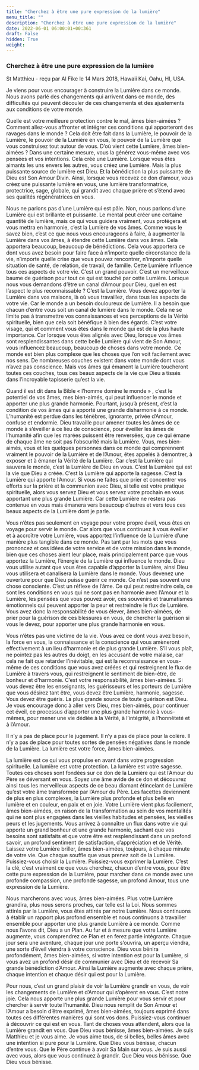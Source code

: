 ```yaml
---
title: "Cherchez à être une pure expression de la lumière"
menu_title: ""
description: "Cherchez à être une pure expression de la lumière"
date: 2022-06-01 06:00:01+00:361
draft: False
hidden: True
weight:
---
```

### Cherchez à être une pure expression de la lumière

St Matthieu - reçu par Al Fike le 14 Mars 2018, Hawaii Kai, Oahu, HI, USA.

Je viens pour vous encourager à construire la Lumière dans ce monde. Nous avons parlé des changements qui arrivent dans ce monde, des difficultés qui peuvent découler de ces changements et des ajustements aux conditions de votre monde.

Quelle est votre meilleure protection contre le mal, âmes bien-aimées ? Comment allez-vous affronter et intégrer ces conditions qui apporteront des ravages dans le monde ? Cela doit être fait dans la Lumière, le pouvoir de la Lumière, le pouvoir de la Lumière en vous, le pouvoir de la Lumière que vous construisez tout autour de vous. D’où vient cette Lumière, âmes bien-aimées ? Dans une certaine mesure, vous la générez vous-même avec vos pensées et vos intentions. Cela crée une Lumière. Lorsque vous êtes aimants les uns envers les autres, vous créez une Lumière. Mais la plus puissante source de lumière est Dieu. Et la bénédiction la plus puissante de Dieu est Son Amour Divin. Ainsi, lorsque vous recevez ce don d’amour, vous créez une puissante lumière en vous, une lumière transformatrice, protectrice, sage, globale, qui grandit avec chaque prière et s’étend avec ses qualités régénératrices en vous.

Nous ne parlons pas d’une Lumière qui est pâle. Non, nous parlons d’une Lumière qui est brillante et puissante. Le mental peut créer une certaine quantité de lumière, mais ce qui vous guidera vraiment, vous protégera et vous mettra en harmonie, c’est la Lumière de vos âmes. Comme vous le savez bien, c’est ce que nous vous encourageons à faire, à augmenter la Lumière dans vos âmes, à étendre cette Lumière dans vos âmes. Cela apportera beaucoup, beaucoup de bénédictions. Cela vous apportera ce dont vous avez besoin pour faire face à n’importe quelle circonstance de la vie, n’importe quelle crise que vous pouvez rencontrer, n’importe quelle situation de santé, de relation, de travail, de famille. Cette Lumière influence tous ces aspects de votre vie. C’est un grand pouvoir. C’est un merveilleux baume de guérison pour tout ce qui est touché par cette Lumière. Lorsque nous vous demandons d’être un canal d’Amour pour Dieu, quel en est l’aspect le plus reconnaissable ? C’est la Lumière. Vous devez apporter la Lumière dans vos maisons, là où vous travaillez, dans tous les aspects de votre vie. Car le monde a un besoin douloureux de Lumière. Il a besoin que chacun d’entre vous soit un canal de lumière dans le monde. Cela ne se limite pas à transmettre vos connaissances et vos perceptions de la Vérité spirituelle, bien que cela soit bénéfique à bien des égards. C’est votre visage, qui et comment vous êtes dans le monde qui est de la plus haute importance. Car lorsque vous êtes alignés avec Dieu, lorsque vos âmes sont resplendissantes dans cette belle Lumière qui vient de Son Amour, vous influencez beaucoup, beaucoup de choses dans votre monde. Ce monde est bien plus complexe que les choses que l’on voit facilement avec nos sens. De nombreuses couches existent dans votre monde dont vous n’avez pas conscience. Mais vos âmes qui émanent la Lumière toucheront toutes ces couches, tous ces beaux aspects de la vie que Dieu a tissés dans l’incroyable tapisserie qu’est la vie.

Quand il est dit dans la Bible « l’homme domine le monde » , c’est le potentiel de vos âmes, mes bien-aimés, qui peut influencer le monde et apporter une plus grande harmonie. Pourtant, jusqu’à présent, c’est la condition de vos âmes qui a apporté une grande disharmonie à ce monde. L’humanité est perdue dans les ténèbres, ignorante, privée d’Amour, confuse et endormie. Dieu travaille pour amener toutes les âmes de ce monde à s’éveiller à ce lieu de conscience, pour éveiller les âmes de l’humanité afin que les marées puissent être renversées, que ce qui émane de chaque âme ne soit pas l’obscurité mais la Lumière. Vous, mes bien-aimés, vous et les quelques personnes dans ce monde qui comprennent vraiment le pouvoir de la Lumière et de l’Amour, êtes appelés à démontrer, à exposer et à émaner la Vérité de la Lumière. Car c’est la Lumière qui sauvera le monde, c’est la Lumière de Dieu en vous. C’est la Lumière qui est la vie que Dieu a créée. C’est la Lumière qui apporte la sagesse. C’est la Lumière qui apporte l’Amour. Si vous ne faites que prier et concentrer vos efforts sur la prière et la communion avec Dieu, si telle est votre pratique spirituelle, alors vous servez Dieu et vous servez votre prochain en vous apportant une plus grande Lumière. Car cette Lumière ne restera pas contenue en vous mais émanera vers beaucoup d’autres et vers tous ces beaux aspects de la Lumière dont je parle.

Vous n’êtes pas seulement en voyage pour votre propre éveil, vous êtes en voyage pour servir le monde. Car alors que vous continuez à vous éveiller et à accroître votre Lumière, vous apportez l’influence de la Lumière d’une manière plus tangible dans ce monde. Pas tant par les mots que vous prononcez et ces idées de votre service et de votre mission dans le monde, bien que ces choses aient leur place, mais principalement parce que vous apportez la Lumière, l’énergie de la Lumière qui influence le monde. Dieu vous utilise autant que vous êtes capable d’apporter la Lumière, ainsi Dieu vous utilisera et canalisera la Lumière dans le monde. Vous devenez une ouverture pour que Dieu puisse guérir ce monde. Ce n’est pas souvent une chose consciente. C’est un réflexe de l’âme. Ce qui peut restreindre cela, ce sont les conditions en vous qui ne sont pas en harmonie avec l’Amour et la Lumière, les pensées que vous pouvez avoir, ces souvenirs et traumatismes émotionnels qui peuvent apporter la peur et restreindre le flux de Lumière. Vous avez donc la responsabilité de vous élever, âmes bien-aimées, de prier pour la guérison de ces blessures en vous, de chercher la guérison si vous le devez, pour apporter une plus grande harmonie en vous.

Vous n’êtes pas une victime de la vie. Vous avez ce dont vous avez besoin, la force en vous, la connaissance et la conscience qui vous amèneront effectivement à un lieu d’harmonie et de plus grande Lumière. S’il vous plaît, ne pointez pas les autres du doigt, en les accusant de votre malaise, car cela ne fait que retarder l’inévitable, qui est la reconnaissance en vous-même de ces conditions que vous avez créées et qui restreignent le flux de Lumière à travers vous, qui restreignent le sentiment de bien-être, de bonheur et d’harmonie. C’est votre responsabilité, âmes bien-aimées. Si vous devez être les enseignants, les guérisseurs et les porteurs de Lumière que vous désirez tant être, vous devez être Lumière, harmonie, sagesse. Vous devez être guéris. La plus grande source de toute guérison est Dieu. Je vous encourage donc à aller vers Dieu, mes bien-aimés, pour continuer cet éveil, ce processus d’apporter une plus grande harmonie à vous-mêmes, pour mener une vie dédiée à la Vérité, à l’intégrité, à l’honnêteté et à l’Amour.

Il n’y a pas de place pour le jugement. Il n’y a pas de place pour la colère. Il n’y a pas de place pour toutes sortes de pensées négatives dans le monde de la Lumière. La lumière est votre force, âmes bien-aimées.

La lumière est ce qui vous propulse en avant dans votre progression spirituelle. La lumière est votre protection. La lumière est votre sagesse. Toutes ces choses sont fondées sur ce don de la Lumière qui est l’Amour du Père se déversant en vous. Soyez une âme avide de ce don et découvrez ainsi tous les merveilleux aspects de ce beau diamant étincelant de Lumière qu’est votre âme transformée par l’Amour du Père. Les facettes deviennent de plus en plus complexes, la Lumière plus profonde et plus belle en lumière et en couleur, en paix et en joie. Votre Lumière vient plus facilement, âmes bien-aimées, en raison de la transformation au sein de vos mentalités qui ne sont plus engagées dans les vieilles habitudes et pensées, les vieilles peurs et les jugements. Vous arrivez à connaître un flux dans votre vie qui apporte un grand bonheur et une grande harmonie, sachant que vos besoins sont satisfaits et que votre être est resplendissant dans un profond savoir, un profond sentiment de satisfaction, d’appréciation et de Vérité. Laissez votre Lumière briller, âmes bien-aimées, toujours, à chaque minute de votre vie. Que chaque souffle que vous prenez soit de la Lumière. Puissiez-vous choisir la Lumière. Puissiez-vous exprimer la Lumière. C’est la clé, c’est vraiment ce que vous cherchez, chacun d’entre vous, pour être cette pure expression de la Lumière, pour marcher dans ce monde avec une profonde compassion, une profonde sagesse, un profond Amour, tous une expression de la Lumière.

Nous marcherons avec vous, âmes bien-aimées. Plus votre Lumière grandira, plus nous serons proches, car telle est la Loi. Nous sommes attirés par la Lumière, vous êtes attirés par notre Lumière. Nous continuons à établir un rapport plus profond ensemble et nous continuons à travailler ensemble pour apporter une plus grande Lumière à ce monde. Comme nous l’avons dit, Dieu a un Plan. Au fur et à mesure que votre Lumière augmente, vous comprendrez ce Plan et en ferez partie intégrante. Chaque jour sera une aventure, chaque jour une porte s’ouvrira, un aperçu viendra, une sorte d’éveil viendra à votre conscience. Dieu vous bénira profondément, âmes bien-aimées, si votre intention est pour la Lumière, si vous avez un profond désir de communier avec Dieu et de recevoir Sa grande bénédiction d’Amour. Ainsi la Lumière augmente avec chaque prière, chaque intention et chaque désir qui est pour la Lumière.

Pour nous, c’est un grand plaisir de voir la Lumière grandir en vous, de voir les changements de Lumière et d’Amour qui s’opèrent en vous. C’est notre joie. Cela nous apporte une plus grande Lumière pour vous servir et pour chercher à servir toute l’humanité. Dieu nous remplit de Son Amour et l’Amour a besoin d’être exprimé, âmes bien-aimées, toujours exprimé dans toutes ces différentes manières qui sont vos dons. Puissiez-vous continuer à découvrir ce qui est en vous. Tant de choses vous attendent, alors que la Lumière grandit en vous. Que Dieu vous bénisse, âmes bien-aimées. Je suis Matthieu et je vous aime. Je vous aime tous, de si belles, belles âmes avec une intention si pure pour la Lumière. Que Dieu vous bénisse, chacun d’entre vous. Que le Père continue à avoir Sa Main sur vous. Je suis aussi avec vous, alors que vous continuez à grandir. Que Dieu vous bénisse. Que Dieu vous bénisse.
